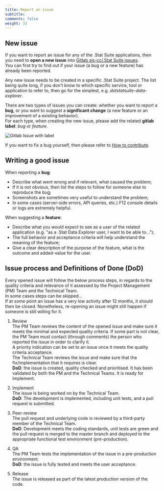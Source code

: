 ```yaml
---
title: Report an issue
subtitle: 
comments: false
weight: 32
---
```




## New issue
If you want to report an issue for any of the .Stat Suite applications, then you need to **open a new issue** into [Gitlab sis-cc/.Stat Suite issues](https://gitlab.com/groups/sis-cc/.stat-suite/-/issues).<br>
You can first try to find out if your issue (a bug or a new feature) has already been reported.<br>

Any new issue needs to be created in a specific .Stat Suite project. The list being quite long, if you don't know to which specific service, tool or application to refer to, then go for the simplest, e.g. *dotstatsuite-data-explorer*.<br>

There are two types of issues you can create: whether you want to report a **bug**, or you want to suggest a **significant change** (a new feature or an improvement of a existing behavior).<br>
For each type, when creating the new issue, please add the related **gitlab label**: *bug* or *feature*. <br>

![Gitlab Issue with label](/images/GitlabIssueLabel.png)

If you want to fix a bug yourself, then please refer to [How to contribute](https://sis-cc.gitlab.io/dotstatsuite-documentation/page/contributing/how-to-contribute/).<br>

## Writing a good issue
When reporting a **bug**:<br>
 - Describe what went wrong and if relevant, what caused the problem;<br>
 - If it is not obvious, then list the steps to follow for someone else to reproduce the bug;<br>
 - Screenshots are sometimes very useful to understand the problem;<br>
 - In some cases (server-side errors, API queries, etc.) F12 console details or logs are extremely helpful.<br>

When suggesting a **feature**:<br>
 - Describe what you would expect to see as a user of the related application (e.g. "as a .Stat Data Explorer user, I want to be able to...");<br>
 - The full behavior and acceptance criteria will help understand the meaning of the feature;<br>
 - Give a clear description of the purpose of the feature, what is the outcome and added-value for the user.<br>

## Issue process and Definitions of Done (DoD)
Every opened issue will follow the below process steps, in regards to the quality criteria and relevance of it assessed by the Project Management (PM) Team and the Technical Team.<br>
In some cases steps can be skipped... <br>
If at some point an issue has a very low activity after 12 months, it should then be closed. Nonetheless, re-opening an issue might still happen if someone is still willing for it.<br>

1. Review<br>
The PM Team reviews the content of the opened issue and make sure it meets the minimal and expected quality criteria. If some part is not clear, the PM Team must contact (through comments) the person who reported the issue in order to clarify it.<br>
A priority indication can be set to an issue once it meets the quality criteria acceptance.<br>
The Technical Team reviews the issue and make sure that the fix/implementation that it requires is clear.<br>
**DoD**: the issue is created, quality checked and prioritised. It has been validated by both the PM and the Technical Teams. It is ready for Implement.<br>

2. Implement<br>
The issue is being worked on by the Technical Team.<br>
**DoD**: The development is implemented, including unit tests, and a pull request is submitted.<br>

3. Peer-review<br>
The pull request and underlying code is reviewed by a third-party member of the Technical Team.<br>
**DoD**: Development meets the coding standards, unit tests are green and the pull request is merged to the master branch and deployed to the appropriate functional test environment (pre-production).<br>

4. QA<br>
The PM Team tests the implementation of the issue in a pre-production environment.<br>
**DoD**: the issue is fully tested and meets the user acceptance.<br>

5. Release<br>
The issue is released as part of the latest production version of the code.<br>
